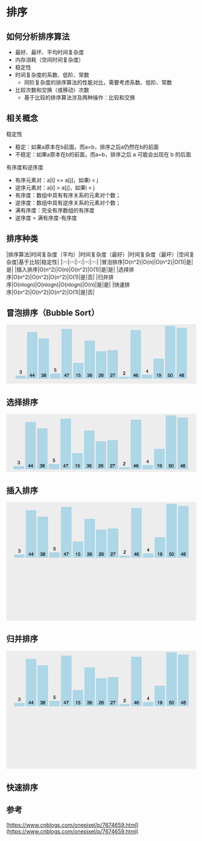 # 排序
## 如何分析排序算法
+ 最好、最坏、平均时间复杂度
+ 内存消耗（空间时间复杂度）
+ 稳定性
+ 时间复杂度的系数、低阶、常数
    + 同阶复杂度的排序算法的性能对比，需要考虑系数、低阶、常数
+ 比较次数和交换（或移动）次数
    + 基于比较的排序算法涉及两种操作：比较和交换
## 相关概念
稳定性
+ 稳定：如果a原本在b前面，而a=b，排序之后a仍然在b的前面
+ 不稳定：如果a原本在b的前面，而a=b，排序之后 a 可能会出现在 b 的后面

有序度和逆序度
+ 有序元素对：a[i] <= a[j]，如果i < j
+ 逆序元素对：a[i] > a[j]，如果i < j
+ 有序度：数组中具有有序关系的元素对个数；
+ 逆序度：数组中具有逆序关系的元素对个数；
+ 满有序度：完全有序数组的有序度
+ 逆序度 = 满有序度-有序度
## 排序种类
|排序算法|时间复杂度（平均）|时间复杂度（最好）|时间复杂度（最坏）|空间复杂度|基于比较|稳定性|
|:-:|:-:|:-:|:-:|:-:|
|冒泡排序|O(n^2)|O(n)|O(n^2)|O(1)|是|是|
|插入排序|O(n^2)|O(n)|O(n^2)|O(1)|是|是|
|选择排序|O(n^2)|O(n^2)|O(n^2)|O(1)|是|否|
|归并排序|O(nlogn)|O(nlogn)|O(nlogn)|O(n)|是|是|
|快速排序|O(n^2)|O(n^2)|O(n^2)|O(1)|是|否|
## 冒泡排序（Bubble Sort）

![冒泡排序](https://github.com/hzm-January/0402-dsa/blob/master/dsa-algorithm-sort/src/main/resources/sortimages/bubble.gif)
## 选择排序
![选择排序](https://github.com/hzm-January/0402-dsa/blob/master/dsa-algorithm-sort/src/main/resources/sortimages/selection.gif)
## 插入排序
![插入排序](https://github.com/hzm-January/0402-dsa/blob/master/dsa-algorithm-sort/src/main/resources/sortimages/insert.gif)
## 归并排序
![归并排序](https://github.com/hzm-January/0402-dsa/blob/master/dsa-algorithm-sort/src/main/resources/sortimages/merge.gif)
## 快速排序

## 参考
[https://www.cnblogs.com/onepixel/p/7674659.html](https://www.cnblogs.com/onepixel/p/7674659.html)  


